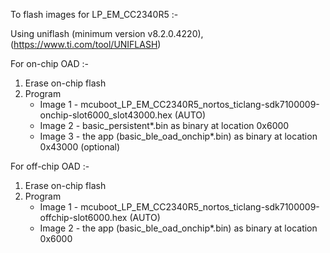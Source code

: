 To flash images for LP_EM_CC2340R5 :-

Using uniflash (minimum version v8.2.0.4220), (https://www.ti.com/tool/UNIFLASH)

For on-chip OAD :-

1.  Erase on-chip flash
2.  Program
    - Image 1 - mcuboot_LP_EM_CC2340R5_nortos_ticlang-sdk7100009-onchip-slot6000_slot43000.hex (AUTO)
    - Image 2 - basic_persistent*.bin as binary at location 0x6000
    - Image 3 - the app (basic_ble_oad_onchip*.bin) as binary at location 0x43000 (optional)

For off-chip OAD :-

1.  Erase on-chip flash
2.  Program
    - Image 1 - mcuboot_LP_EM_CC2340R5_nortos_ticlang-sdk7100009-offchip-slot6000.hex (AUTO)
    - Image 2 - the app (basic_ble_oad_onchip*.bin) as binary at location 0x6000
    
